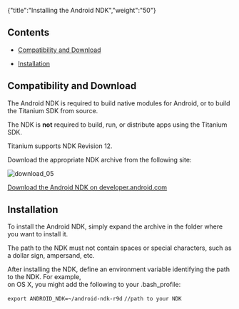 {"title":"Installing the Android NDK","weight":"50"} 

## Contents

*   [Compatibility and Download](#CompatibilityandDownload)
    
*   [Installation](#Installation)
    

## Compatibility and Download

The Android NDK is required to build native modules for Android, or to build the Titanium SDK from source.

The NDK is **not** required to build, run, or distribute apps using the Titanium SDK.

Titanium supports NDK Revision 12.

Download the appropriate NDK archive from the following site:

![download_05](/Images/appc/download/attachments/29004836/download_05.png)

[Download the Android NDK on developer.android.com](http://developer.android.com/sdk/ndk/index.html)

## Installation

To install the Android NDK, simply expand the archive in the folder where you want to install it.

The path to the NDK must not contain spaces or special characters, such as a dollar sign, ampersand, etc.

After installing the NDK, define an environment variable identifying the path to the NDK. For example,  
on OS X, you might add the following to your .bash\_profile:

`export ANDROID_NDK=~/android-ndk-r9d` `//path to your NDK`